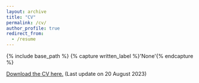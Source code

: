 ```yaml
---
layout: archive
title: "CV"
permalink: /cv/
author_profile: true
redirect_from:
  - /resume
---
```



{% include base_path %}
{% capture written_label %}'None'{% endcapture %}

<a href="https://yuliuqian.github.io/files/CV_LiuqianYu_202308.pdf">Download the CV here.</a> (Last update on 20 August 2023)
<br/>
